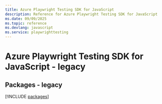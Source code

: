```yaml
---
title: Azure Playwright Testing SDK for JavaScript
description: Reference for Azure Playwright Testing SDK for JavaScript
ms.date: 09/09/2025
ms.topic: reference
ms.devlang: javascript
ms.service: playwrighttesting
---
```

# Azure Playwright Testing SDK for JavaScript - legacy
## Packages - legacy
[!INCLUDE [packages](playwright-testing-index.md)]